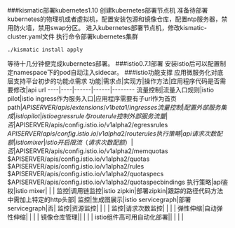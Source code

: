 ###kismatic部署kubernetes1.10
创建kubernetes部署节点机
准备待部署kubernetes的物理机或者虚拟机，配置安装包源和镜像仓库，配置ntp服务器，禁用防火墙，禁用swap分区。
进入kubernetes部署节点机，修改kismatic-cluster.yaml文件
执行命令部署kubernetes集群
```
./kismatic install apply
```
等待十几分钟便完成kubernetes部署。
###istio0.7.1部署
安装istio后可以配置制定namespace下的pod自动注入sidecar。
###istio功能支撑
应用微服务化对底层支持平台初步的功能点需求
功能|需求点|实现方|操作方法|应用程序代码是否需要修改|api url
----|----|------|------|--------
流量控制|流量入口规则|istio pilot|istio ingress作为服务入口|应用程序需要有子url作为首页path|$APISERVER/apis/extensions/v1beta1/ingresses
流量控制|配置外部服务集成|istio pilot|istio egressrule与routerule控制外部服务流量|否|$APISERVER/apis/config.istio.io/v1alpha2/egressrules $APISERVER/apis/config.istio.io/v1alpha2/routerules
执行策略|api请求次数配额|istio mixer|istio 开启限流（请求次数配额）|否|$APISERVER/apis/config.istio.io/v1alpha2/memquotas $APISERVER/apis/config.istio.io/v1alpha2/quotas $APISERVER/apis/config.istio.io/v1alpha2/rules $APISERVER/apis/config.istio.io/v1alpha2/quotaspecs $APISERVER/apis/config.istio.io/v1alpha2/quotaspecbindings
执行策略|api鉴权|istio mixer| | |
监控|调用链监控|istio zipkin|部署zipkin|跟踪的路径代码方法中需加上特定的http头部|
监控|生成图展示|istio servicegraph|部署servicegraph|否|
监控|资源监控| | | |
监控|请求次数监控| | | |
弹性伸缩|自动弹性伸缩| | | |
镜像仓库管理|| | | |
istio组件高可用自动化部署|| | | |